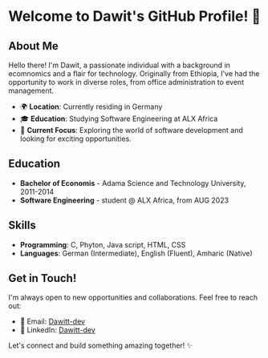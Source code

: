 # Welcome to Dawit's GitHub Profile! 👋

## About Me

Hello there! I'm Dawit, a passionate individual with a background in ecomnomics and a flair for technology. 
Originally from Ethiopia, I've had the opportunity to work in diverse roles, from office administration to event management.

- 🌍 **Location**: Currently residing in Germany
- 🎓 **Education**: Studying Software Engineering at ALX Africa
- 🚀 **Current Focus**: Exploring the world of software development and looking for exciting opportunities.

## Education

- **Bachelor of Economis** - Adama Science and Technology University, 2011-2014
- **Software Engineering** - student @ ALX Africa, from AUG 2023

## Skills

- **Programming**: C, Phyton, Java script, HTML, CSS
- **Languages**: German (Intermediate), English (Fluent), Amharic (Native)

## Get in Touch!

I'm always open to new opportunities and collaborations. Feel free to reach out:

- 📧 Email: [Dawitt-dev](mailto:dawittbeyene22@gmail.com)
- 💼 LinkedIn: [Dawitt-dev](https://www.linkedin.com/in/dawitt-dev/)

Let's connect and build something amazing together! ✨

<!---
Dawitt-dev/Dawitt-dev is a ✨ special ✨ repository because its `README.md` (this file) appears on your GitHub profile.
You can click the Preview link to take a look at your changes.
--->
